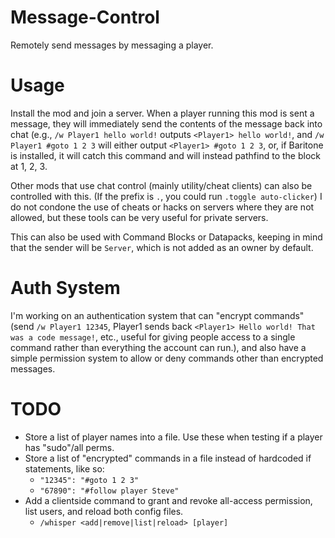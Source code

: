 # Message-Control
 Remotely send messages by messaging a player.
 
# Usage
 Install the mod and join a server. When a player running this mod is sent a message, they will immediately send the contents of the message back into chat (e.g., `/w Player1 hello world!` outputs `<Player1> hello world!`, and `/w Player1 #goto 1 2 3` will either output `<Player1> #goto 1 2 3`, or, if Baritone is installed, it will catch this command and will instead pathfind to the block at 1, 2, 3.
 
 Other mods that use chat control (mainly utility/cheat clients) can also be controlled with this. (If the prefix is `.`, you could run `.toggle auto-clicker`) I do not condone the use of cheats or hacks on servers where they are not allowed, but these tools can be very useful for private servers. 
 
 This can also be used with Command Blocks or Datapacks, keeping in mind that the sender will be `Server`, which is not added as an owner by default.
# Auth System
 I'm working on an authentication system that can "encrypt commands" (send `/w Player1 12345`, Player1 sends back `<Player1> Hello world! That was a code message!`, etc., useful for giving people access to a single command rather than everything the account can run.), and also have a simple permission system to allow or deny commands other than encrypted messages.
 
# TODO
- Store a list of player names into a file. Use these when testing if a player has "sudo"/all perms.
- Store a list of "encrypted" commands in a file instead of hardcoded if statements, like so:
  - `"12345": "#goto 1 2 3"`
  - `"67890": "#follow player Steve"`
- Add a clientside command to grant and revoke all-access permission, list users, and reload both config files.
  - `/whisper <add|remove|list|reload> [player]`
